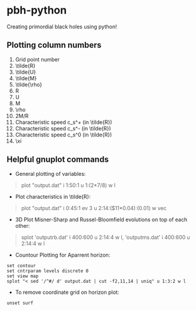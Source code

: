 # pbh-python
Creating primordial black holes using python!

## Plotting column numbers

1. Grid point number
2. \tilde{R}
3. \tilde{U}
4. \tilde{M}
5. \tilde{\rho}
6. R
7. U
8. M
9. \rho
10. 2M/R
11. Characteristic speed c_s^+ (in \tilde{R})
12. Characteristic speed c_s^- (in \tilde{R})
13. Characteristic speed c_s^0 (in \tilde{R})
14. \xi

## Helpful gnuplot commands

* General plotting of variables:
> plot "output.dat" i 1:50:1 u 1:(2*$7/$8) w l

* Plot characteristics in \tilde{R}:
> plot "output.dat" i 0:45:1 ev 3 u 2:14:($11*0.04):(0.01) w vec

* 3D Plot Misner-Sharp and Russel-Bloomfield evolutions on top of each other:
> splot 'outputrb.dat' i 400:600 u 2:14:4 w l, 'outputms.dat' i 400:600 u 2:14:4 w l

* Countour Plotting for Aparrent horizon:
```
set contour
set cntrparam levels discrete 0
set view map
splot "< sed '/^#/ d' output.dat | cut -f2,11,14 | uniq" u 1:3:2 w l
```

* To remove coordinate grid on horizon plot:
```
unset surf
```

